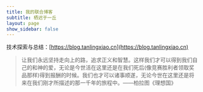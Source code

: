 ```yaml
---
title: 我的联合博客
subtitle: 栖迟于一丘
layout: page
show_sidebar: false
---
```


技术探索与总结：[https://blog.tanlingxiao.cn](https://blog.tanlingxiao.cn)


>让我们永远坚持走向上的路，追求正义和智慧。这样我们才可以得到我们自己的和神的爱，无论是今世活在这里还是在我们死后(像竞赛胜利者领取奖品那样)得到报酬的时候。我们也才可以诸事顺遂，无论今世在这里还是将来在我们刚才所描述的那一千年的旅程中。——柏拉图《理想国》
